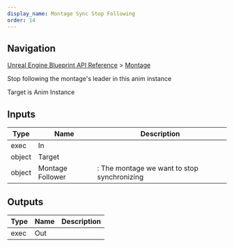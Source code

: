 ```yaml
---
display_name: Montage Sync Stop Following
order: 14
---
```

## Navigation

[Unreal Engine Blueprint API Reference](https://dev.epicgames.com/documentation/en-us/unreal-engine/BlueprintAPI) > [Montage](https://dev.epicgames.com/documentation/en-us/unreal-engine/BlueprintAPI/Montage)

Stop following the montage's leader in this anim instance

Target is Anim Instance

## Inputs

| Type | Name | Description |
| --- | --- | --- |
| exec | In |  |
| object | Target |  |
| object | Montage Follower | : The montage we want to stop synchronizing |

## Outputs

| Type | Name | Description |
| --- | --- | --- |
| exec | Out |  |

